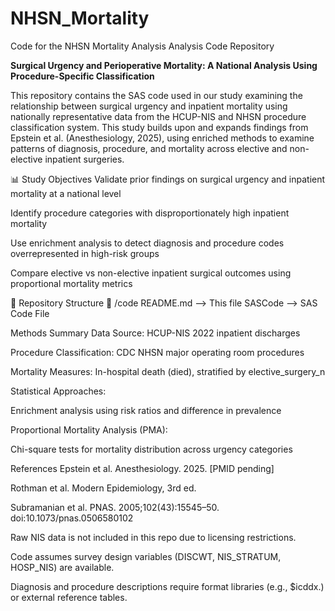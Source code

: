 # NHSN_Mortality
Code for the NHSN Mortality Analysis
Analysis Code Repository

**Surgical Urgency and Perioperative Mortality: A National Analysis Using Procedure-Specific Classification**

This repository contains the SAS code used in our study examining the relationship between surgical urgency and inpatient mortality using nationally representative data from the HCUP-NIS and NHSN procedure classification system. This study builds upon and expands findings from Epstein et al. (Anesthesiology, 2025), using enriched methods to examine patterns of diagnosis, procedure, and mortality across elective and non-elective inpatient surgeries.

📊 Study Objectives
Validate prior findings on surgical urgency and inpatient mortality at a national level

Identify procedure categories with disproportionately high inpatient mortality

Use enrichment analysis to detect diagnosis and procedure codes overrepresented in high-risk groups

Compare elective vs non-elective inpatient surgical outcomes using proportional mortality metrics

📁 Repository Structure
📂 /code
README.md              --> This file
SASCode                --> SAS Code File

Methods Summary
Data Source: HCUP-NIS 2022 inpatient discharges

Procedure Classification: CDC NHSN major operating room procedures

Mortality Measures: In-hospital death (died), stratified by elective_surgery_n

Statistical Approaches:

Enrichment analysis using risk ratios and difference in prevalence

Proportional Mortality Analysis (PMA):

Chi-square tests for mortality distribution across urgency categories

References
Epstein et al. Anesthesiology. 2025. [PMID pending]

Rothman et al. Modern Epidemiology, 3rd ed.

Subramanian et al. PNAS. 2005;102(43):15545–50. doi:10.1073/pnas.0506580102

Raw NIS data is not included in this repo due to licensing restrictions.

Code assumes survey design variables (DISCWT, NIS_STRATUM, HOSP_NIS) are available.

Diagnosis and procedure descriptions require format libraries (e.g., $icddx.) or external reference tables.

